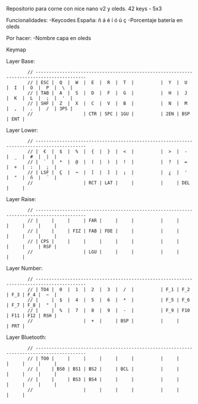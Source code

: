 Repositorio para corne con nice nano v2 y oleds. 42 keys - 5x3

Funcionalidades:
  -Keycodes España: ñ á é í ó ú ç
  -Porcentaje batería en oleds

 Por hacer:
  -Nombre capa en oleds


Keymap

  Layer Base:

            // -----------------------------------------------------------------------------------------
            // | ESC |  Q  |  W  |  E  |  R  |  T  |          |  Y  |  U  |  I  |  O  |  P  |  \  |
            // | TAB |  A  |  S  |  D  |  F  |  G  |          |  H  |  J  |  K  |  L  |  ;  |  '  |
            // | SHF |  Z  |  X  |  C  |  V  |  B  |          |  N  |  M  |  ,  |  .  |  /  | 3PS |
            //                   | CTR | SPC | 1GU |          | 2EN | BSP | ENT |

  Layer Lower:
  
            // -----------------------------------------------------------------------------------------
            // |  €  |  $  |  %  |  {  |  }  |  <  |          |  >  |  -  |  _  |  #  |  |  |
            // |  `  |  *  |  @  |  (  |  )  |  !  |          |  ?  |  =  |  +  |  :  |  ;  |
            // | LSF |  Ç  |  ¬  |  [  |  ]  |  ¡  |          |  ¿  |  '  |  "  |  ñ  |  ´  |
            //                   | RCT | LAT |     |          |     | DEL |     |

  Layer Raise:
              
            // -----------------------------------------------------------------------------------------
            // |     |     |     | FAR |     |     |          |     |     |     |     |     |
            // |     |     | FIZ | FAB | FDE |     |          |     |     |     |     |     |
            // | CPS |     |     |     |     |     |          |     |     |     |     | RSF |
            //                   | LGU |     |     |          |     |     |     |

  Layer Number:

            // -----------------------------------------------------------------------------------------
            // | TO4 |  0  |  1  |  2  |  3  |  /  |          | F_1 | F_2 | F_3 | F_4 |  ~  |
            // |     |  $  |  4  |  5  |  6  |  *  |          | F_5 | F_6 | F_7 | F_8 |  "  |
            // |     |  %  |  7  |  8  |  9  |  -  |          | F_9 | F10 | F11 | F12 | RSH |
            //                   |  +  |     | BSP |          |     |     | PRT |

  Layer Bluetooth:
  
            // -----------------------------------------------------------------------------------------
            // | TO0 |     |     |     |     |     |          |     |     |     |     |     |
            // |     | BS0 | BS1 | BS2 |     | BCL |          |     |     |     |     |     |
            // |     |     | BS3 | BS4 |     |     |          |     |     |     |     |     |
            //                   |     |     |     |          |     |     |     |
